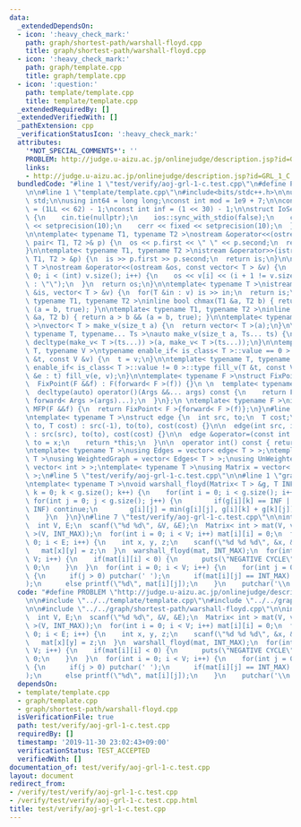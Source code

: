 ```yaml
---
data:
  _extendedDependsOn:
  - icon: ':heavy_check_mark:'
    path: graph/shortest-path/warshall-floyd.cpp
    title: graph/shortest-path/warshall-floyd.cpp
  - icon: ':heavy_check_mark:'
    path: graph/template.cpp
    title: graph/template.cpp
  - icon: ':question:'
    path: template/template.cpp
    title: template/template.cpp
  _extendedRequiredBy: []
  _extendedVerifiedWith: []
  _pathExtension: cpp
  _verificationStatusIcon: ':heavy_check_mark:'
  attributes:
    '*NOT_SPECIAL_COMMENTS*': ''
    PROBLEM: http://judge.u-aizu.ac.jp/onlinejudge/description.jsp?id=GRL_1_C
    links:
    - http://judge.u-aizu.ac.jp/onlinejudge/description.jsp?id=GRL_1_C
  bundledCode: "#line 1 \"test/verify/aoj-grl-1-c.test.cpp\"\n#define PROBLEM \"http://judge.u-aizu.ac.jp/onlinejudge/description.jsp?id=GRL_1_C\"\
    \n\n#line 1 \"template/template.cpp\"\n#include<bits/stdc++.h>\n\nusing namespace\
    \ std;\n\nusing int64 = long long;\nconst int mod = 1e9 + 7;\n\nconst int64 infll\
    \ = (1LL << 62) - 1;\nconst int inf = (1 << 30) - 1;\n\nstruct IoSetup {\n  IoSetup()\
    \ {\n    cin.tie(nullptr);\n    ios::sync_with_stdio(false);\n    cout << fixed\
    \ << setprecision(10);\n    cerr << fixed << setprecision(10);\n  }\n} iosetup;\n\
    \n\ntemplate< typename T1, typename T2 >\nostream &operator<<(ostream &os, const\
    \ pair< T1, T2 >& p) {\n  os << p.first << \" \" << p.second;\n  return os;\n\
    }\n\ntemplate< typename T1, typename T2 >\nistream &operator>>(istream &is, pair<\
    \ T1, T2 > &p) {\n  is >> p.first >> p.second;\n  return is;\n}\n\ntemplate< typename\
    \ T >\nostream &operator<<(ostream &os, const vector< T > &v) {\n  for(int i =\
    \ 0; i < (int) v.size(); i++) {\n    os << v[i] << (i + 1 != v.size() ? \" \"\
    \ : \"\");\n  }\n  return os;\n}\n\ntemplate< typename T >\nistream &operator>>(istream\
    \ &is, vector< T > &v) {\n  for(T &in : v) is >> in;\n  return is;\n}\n\ntemplate<\
    \ typename T1, typename T2 >\ninline bool chmax(T1 &a, T2 b) { return a < b &&\
    \ (a = b, true); }\n\ntemplate< typename T1, typename T2 >\ninline bool chmin(T1\
    \ &a, T2 b) { return a > b && (a = b, true); }\n\ntemplate< typename T = int64\
    \ >\nvector< T > make_v(size_t a) {\n  return vector< T >(a);\n}\n\ntemplate<\
    \ typename T, typename... Ts >\nauto make_v(size_t a, Ts... ts) {\n  return vector<\
    \ decltype(make_v< T >(ts...)) >(a, make_v< T >(ts...));\n}\n\ntemplate< typename\
    \ T, typename V >\ntypename enable_if< is_class< T >::value == 0 >::type fill_v(T\
    \ &t, const V &v) {\n  t = v;\n}\n\ntemplate< typename T, typename V >\ntypename\
    \ enable_if< is_class< T >::value != 0 >::type fill_v(T &t, const V &v) {\n  for(auto\
    \ &e : t) fill_v(e, v);\n}\n\ntemplate< typename F >\nstruct FixPoint : F {\n\
    \  FixPoint(F &&f) : F(forward< F >(f)) {}\n \n  template< typename... Args >\n\
    \  decltype(auto) operator()(Args &&... args) const {\n    return F::operator()(*this,\
    \ forward< Args >(args)...);\n  }\n};\n \ntemplate< typename F >\ninline decltype(auto)\
    \ MFP(F &&f) {\n  return FixPoint< F >{forward< F >(f)};\n}\n#line 1 \"graph/template.cpp\"\
    \ntemplate< typename T >\nstruct edge {\n  int src, to;\n  T cost;\n\n  edge(int\
    \ to, T cost) : src(-1), to(to), cost(cost) {}\n\n  edge(int src, int to, T cost)\
    \ : src(src), to(to), cost(cost) {}\n\n  edge &operator=(const int &x) {\n   \
    \ to = x;\n    return *this;\n  }\n\n  operator int() const { return to; }\n};\n\
    \ntemplate< typename T >\nusing Edges = vector< edge< T > >;\ntemplate< typename\
    \ T >\nusing WeightedGraph = vector< Edges< T > >;\nusing UnWeightedGraph = vector<\
    \ vector< int > >;\ntemplate< typename T >\nusing Matrix = vector< vector< T >\
    \ >;\n#line 5 \"test/verify/aoj-grl-1-c.test.cpp\"\n\n#line 1 \"graph/shortest-path/warshall-floyd.cpp\"\
    \ntemplate< typename T >\nvoid warshall_floyd(Matrix< T > &g, T INF) {\n  for(int\
    \ k = 0; k < g.size(); k++) {\n    for(int i = 0; i < g.size(); i++) {\n     \
    \ for(int j = 0; j < g.size(); j++) {\n        if(g[i][k] == INF || g[k][j] ==\
    \ INF) continue;\n        g[i][j] = min(g[i][j], g[i][k] + g[k][j]);\n      }\n\
    \    }\n  }\n}\n#line 7 \"test/verify/aoj-grl-1-c.test.cpp\"\n\nint main() {\n\
    \  int V, E;\n  scanf(\"%d %d\", &V, &E);\n  Matrix< int > mat(V, vector< int\
    \ >(V, INT_MAX));\n  for(int i = 0; i < V; i++) mat[i][i] = 0;\n  for(int i =\
    \ 0; i < E; i++) {\n    int x, y, z;\n    scanf(\"%d %d %d\", &x, &y, &z);\n \
    \   mat[x][y] = z;\n  }\n  warshall_floyd(mat, INT_MAX);\n  for(int i = 0; i <\
    \ V; i++) {\n    if(mat[i][i] < 0) {\n      puts(\"NEGATIVE CYCLE\");\n      return\
    \ 0;\n    }\n  }\n  for(int i = 0; i < V; i++) {\n    for(int j = 0; j < V; j++)\
    \ {\n      if(j > 0) putchar(' ');\n      if(mat[i][j] == INT_MAX) printf(\"INF\"\
    );\n      else printf(\"%d\", mat[i][j]);\n    }\n    putchar('\\n');\n  }\n}\n"
  code: "#define PROBLEM \"http://judge.u-aizu.ac.jp/onlinejudge/description.jsp?id=GRL_1_C\"\
    \n\n#include \"../../template/template.cpp\"\n#include \"../../graph/template.cpp\"\
    \n\n#include \"../../graph/shortest-path/warshall-floyd.cpp\"\n\nint main() {\n\
    \  int V, E;\n  scanf(\"%d %d\", &V, &E);\n  Matrix< int > mat(V, vector< int\
    \ >(V, INT_MAX));\n  for(int i = 0; i < V; i++) mat[i][i] = 0;\n  for(int i =\
    \ 0; i < E; i++) {\n    int x, y, z;\n    scanf(\"%d %d %d\", &x, &y, &z);\n \
    \   mat[x][y] = z;\n  }\n  warshall_floyd(mat, INT_MAX);\n  for(int i = 0; i <\
    \ V; i++) {\n    if(mat[i][i] < 0) {\n      puts(\"NEGATIVE CYCLE\");\n      return\
    \ 0;\n    }\n  }\n  for(int i = 0; i < V; i++) {\n    for(int j = 0; j < V; j++)\
    \ {\n      if(j > 0) putchar(' ');\n      if(mat[i][j] == INT_MAX) printf(\"INF\"\
    );\n      else printf(\"%d\", mat[i][j]);\n    }\n    putchar('\\n');\n  }\n}\n"
  dependsOn:
  - template/template.cpp
  - graph/template.cpp
  - graph/shortest-path/warshall-floyd.cpp
  isVerificationFile: true
  path: test/verify/aoj-grl-1-c.test.cpp
  requiredBy: []
  timestamp: '2019-11-30 23:02:43+09:00'
  verificationStatus: TEST_ACCEPTED
  verifiedWith: []
documentation_of: test/verify/aoj-grl-1-c.test.cpp
layout: document
redirect_from:
- /verify/test/verify/aoj-grl-1-c.test.cpp
- /verify/test/verify/aoj-grl-1-c.test.cpp.html
title: test/verify/aoj-grl-1-c.test.cpp
---
```

